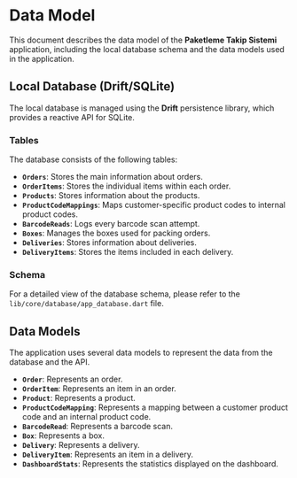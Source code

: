# Data Model

This document describes the data model of the **Paketleme Takip Sistemi** application, including the local database schema and the data models used in the application.

## Local Database (Drift/SQLite)

The local database is managed using the **Drift** persistence library, which provides a reactive API for SQLite.

### Tables

The database consists of the following tables:

- **`Orders`**: Stores the main information about orders.
- **`OrderItems`**: Stores the individual items within each order.
- **`Products`**: Stores information about the products.
- **`ProductCodeMappings`**: Maps customer-specific product codes to internal product codes.
- **`BarcodeReads`**: Logs every barcode scan attempt.
- **`Boxes`**: Manages the boxes used for packing orders.
- **`Deliveries`**: Stores information about deliveries.
- **`DeliveryItems`**: Stores the items included in each delivery.

### Schema

For a detailed view of the database schema, please refer to the `lib/core/database/app_database.dart` file.

## Data Models

The application uses several data models to represent the data from the database and the API.

- **`Order`**: Represents an order.
- **`OrderItem`**: Represents an item in an order.
- **`Product`**: Represents a product.
- **`ProductCodeMapping`**: Represents a mapping between a customer product code and an internal product code.
- **`BarcodeRead`**: Represents a barcode scan.
- **`Box`**: Represents a box.
- **`Delivery`**: Represents a delivery.
- **`DeliveryItem`**: Represents an item in a delivery.
- **`DashboardStats`**: Represents the statistics displayed on the dashboard.
